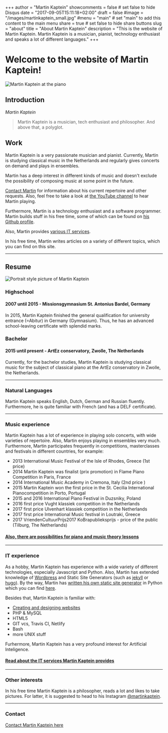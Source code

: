 +++
author = "Martin Kaptein"
showcomments = false	# set false to hide Disqus
date = "2017-09-05T15:11:18+02:00"
draft = false
#image = "/images/martinkaptein_small.jpg"
#menu = "main"		# set "main" to add this content to the main menu
share = true	# set false to hide share buttons
slug = "about"
title = "About Martin Kaptein"
description = "This is the website of Martin Kaptein. Martin Kaptein is a musician, pianist, technology enthusiast and speaks a lot of different languages."
+++

# Welcome to the website of Martin Kaptein!

![Martin Kaptein at the piano](/images/martinkaptein_small.jpg)

## Introduction

*Martin Kaptein*

> Martin Kaptein is a musician, tech enthusiast and philosopher. And above that, a polyglot.

## Work

Martin Kaptein is a very passionate musician and pianist. Currently, Martin is studying classical music in the Netherlands and regularly gives concerts on demand and plays in ensembles.

Martin has a deep interest in different kinds of music and doesn't exclude the possibility of composing music at some point in the future.

[Contact Martin](/contact/) for information about his current repertoire and other requests. Also, feel free to take a look at [the YouTube channel](https://www.youtube.com/channel/UCosUIzMUriRTgg60vh3EwCQ) to hear Martin playing.

Furthermore, Martin is a technology enthusiast and a software programmer. Martin builds stuff in his free time, some of which can be found on [his Github profile](https://github.com/martinkaptein/).

Also, Martin provides [various IT services](/it-services/).

In his free time, Martin writes articles on a variety of different topics, which you can find on this site.

***

## Resume

![Portrait style picture of Martin Kaptein](/images/martinkaptein_portrait.jpg) 

### Highschool

#### 2007 until 2015 - Missionsgymnasium St. Antonius Bardel, Germany

In 2015, Martin Kaptein finished the general qualification for university entrance (=Abitur) in Germany (Gymnasium). Thus, he has an advanced school-leaving certificate with splendid marks.

### Bachelor

#### 2015 until present - ArtEz conservatory, Zwolle, The Netherlands

Currently, for the bachelor studies, Martin Kaptein is studying classical music for the subject of classical piano at the ArtEz conservatory in Zwolle, the Netherlands.

***

### Natural Languages

Martin Kaptein speaks English, Dutch, German and Russian fluently. Furthermore, he is quite familiar with French (and has a DELF certificate).

***

### Music experience

Martin Kaptein has a lot of experience in playing solo concerts, with wide varieties of repertoire. Also, Martin enjoys playing in ensembles very much. Furthermore, Martin participates frequently in competitions, masterclasses and festivals in different countries, for example:

- 2013 International Music Festival of the Isle of Rhodes, Greece (1st price)
- 2014 Martin Kaptein was finalist (prix promotion) in Flame Piano Competition in Paris, France
- 2014 International Music Academy in Cremona, Italy (2nd price )
- 2015 Martin Kaptein won the first price in the St. Cecilia International Pianocompetition in Porto, Portugal
- 2015 and 2016 International Piano Festival in Duzsniky, Poland
- 2016 first price Vught klassiek competition in the Netherlands
- 2017 first price Ulvenhart klassiek competition in the Netherlands
- 2017 first price International Music festival in Loutraki, Greece
- 2017 VriendenCultuurPrijs2017 KoBrapublieksprijs - price of the public (Tilburg, The Netherlands)

<!--#### [Read more about Martin Kaptein as a musician](/musician/)-->

#### [Also, there are possibilities for piano and music theory lessons](/music-lessons/)

***

### IT experience

As a hobby, Martin Kaptein has experience with a wide variety of different technologies, especially Javascript and Python.
Also, Martin has extended knowledge of [Wordpress](https://wordpress.com/) and Static Site Generators (such as [jekyll](https://jekyllrb.com/) or [hugo](https://gohugo.io/)).
By the way, Martin has [written his own static site generator](../blog/pythoncms) in Python which you can find [here](../blog/pythoncms).

Besides that, Martin Kaptein is familiar with:

- [Creating and designing websites](/contact/)
- PHP & MySQL
- HTML5
- GIT vcs, Travis CI, Netlify
- Bash
- more UNIX stuff

Furhermore, Martin Kaptein has a very profound interest for Artificial Inteligence.

#### [Read about the IT services Martin Kaptein provides](/it-services/)

***

### Other interests

In his free time Martin Kaptein is a philosopher, reads a lot and likes to take pictures. For latter, it is suggested to head to his Instagram [@martinkaptein](https://www.instagram.com/martinkaptein/).

***

### Contact

[Contact Martin Kaptein here](/contact/)